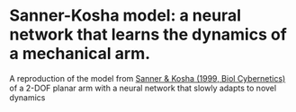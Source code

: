 # Sanner-Kosha model: a neural network that learns the dynamics of a mechanical arm.

A reproduction of the model from 
<a href="https://link.springer.com/article/10.1007/s004220050532" target="_blank">
Sanner &amp; Kosha (1999, Biol Cybernetics)
</a>
of a 2-DOF planar arm with a neural network that slowly adapts to novel dynamics


